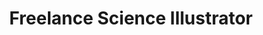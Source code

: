 ---
name: Mary O'Reilly
event: December 2018
title: Freelance Science Illustrator
institution: O'Reilly Science Art
portrait: '/img/mary-oreilly.jpg'
bio:
---